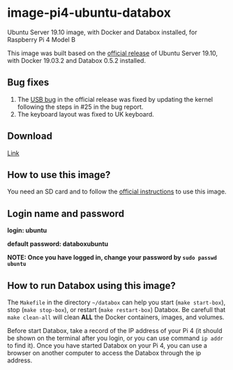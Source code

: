 # image-pi4-ubuntu-databox
Ubuntu Server 19.10 image, with Docker and Databox installed, for Raspberry Pi 4 Model B

This image was built based on the [official release](https://ubuntu.com/download/raspberry-pi) of Ubuntu Server 19.10, with Docker 19.03.2 and Databox 0.5.2 installed.

## Bug fixes
1. The [USB bug](https://bugs.launchpad.net/ubuntu/+source/linux-raspi2/+bug/1848790) in the official release was fixed by updating the kernel following the steps in #25 in the bug report.
2. The keyboard layout was fixed to UK keyboard.

## Download
[Link](https://drive.google.com/file/d/11Z9EmReAr5mEn8QwlKU_coLJW_O4RTra/view?usp=sharing)

## How to use this image?
You need an SD card and to follow the [official instructions](https://ubuntu.com/download/iot/installation-media) to use this image.

## Login name and password
**login: ubuntu**

**default password: databoxubuntu**

**NOTE: Once you have logged in, change your password by `sudo passwd ubuntu`**

## How to run Databox using this image?
The `Makefile` in the directory `~/databox` can help you start (`make start-box`), stop (`make stop-box`), or restart (`make restart-box`) Databox. Be carefull that `make clean-all` will clean **ALL** the Docker containers, images, and volumes.

Before start Databox, take a record of the IP address of your Pi 4 (it should be shown on the terminal after you login, or you can use command `ip addr` to find it). Once you have started Databox on your Pi 4, you can use a browser on another computer to access the Databox through the ip address.
